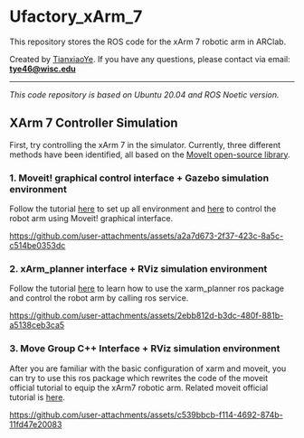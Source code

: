 # Ufactory_xArm_7
This repository stores the ROS code for the xArm 7 robotic arm in ARClab.


Created by [TianxiaoYe](https://github.com/TianxiaoYee). If you have any questions, please contact via email: **tye46@wisc.edu**
***
*This code repository is based on Ubuntu 20.04 and ROS Noetic version.*
## XArm 7 Controller Simulation

First, try controlling the xArm 7 in the simulator. Currently, three different methods have been identified, all based on the [MoveIt open-source library](https://github.com/moveit/moveit).
### 1. Moveit! graphical control interface + Gazebo simulation environment

Follow the tutorial [here](https://github.com/xArm-Developer/xarm_ros/tree/master?tab=readme-ov-file#3-preparations-before-using-this-package) to set up all environment and [here](https://github.com/xArm-Developer/xarm_ros/tree/master?tab=readme-ov-file#55-xarm7_moveit_config) to control the robot arm using Moveit! graphical interface.

https://github.com/user-attachments/assets/a2a7d673-2f37-423c-8a5c-c514be0353dc

### 2. xArm_planner interface + RViz simulation environment

Follow the tutorial [here](https://github.com/xArm-Developer/xarm_ros/tree/master?tab=readme-ov-file#56-xarm_planner) to learn how to use the xarm_planner ros package and control the robot arm by calling ros service.

https://github.com/user-attachments/assets/2ebb812d-b3dc-480f-881b-a5138ceb3ca5

### 3. Move Group C++ Interface + RViz simulation environment

After you are familiar with the basic configuration of xarm and moveit, you can try to use this ros package which rewrites the code of the moveit official tutorial to equip the xArm7 robotic arm. Related moveit official tutorial is [here](https://moveit.github.io/moveit_tutorials/doc/move_group_interface/move_group_interface_tutorial.html).

https://github.com/user-attachments/assets/c539bbcb-f114-4692-874b-11fd47e20083

